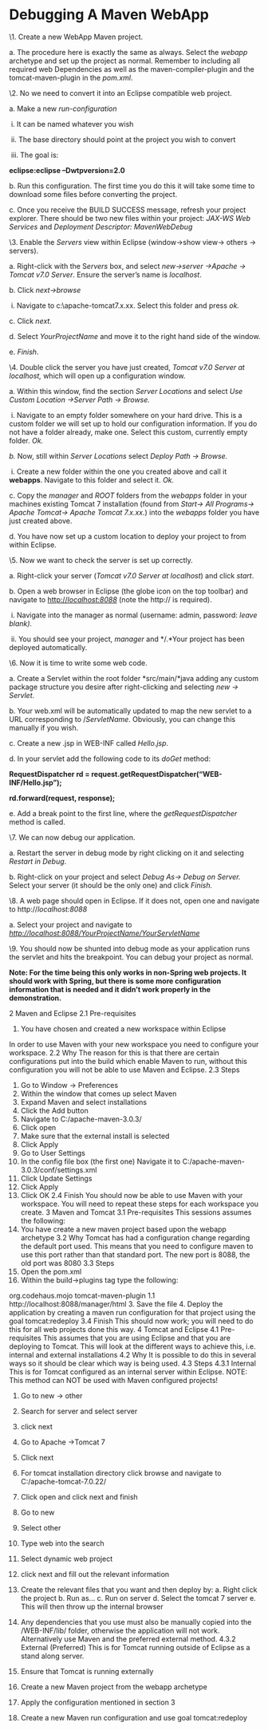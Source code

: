 # Debugging A Maven WebApp

 

\1.       Create a new WebApp Maven project.

a.       The procedure here is exactly the same as always. Select the *webapp* archetype and set up the project as normal. Remember to including all required web Dependencies as well as the maven-compiler-plugin and the tomcat-maven-plugin in the *pom.xml*.

\2.       No we need to convert it into an Eclipse compatible web project.

a.       Make a new *run-configuration*

​                                                               i.      It can be named whatever you wish

​                                                             ii.      The base directory should point at the project you wish to convert

​                                                            iii.      The goal is: 

**eclipse:eclipse –Dwtpversion=2.0**

b.      Run this configuration. The first time you do this it will take some time to download some files before converting the project.

c.       Once you receive the BUILD SUCCESS message, refresh your project explorer. There should be two new files within your project: *JAX-WS Web Services* and *Deployment Descriptor: MavenWebDebug*

\3.       Enable the *Servers* view within Eclipse (window->show view-> others -> servers).

a.       Right-click with the S*ervers* box, and select *new->server ->Apache -> Tomcat v7.0 Server*. Ensure the server’s name is *localhost*.

b.      Click *next->browse*

​                                                               i.      Navigate to c:\apache-tomcat7.x.xx. Select this folder and press *ok.*

c.       Click *next.*

d.      Select *YourProjectName* and move it to the right hand side of the window.

e.      *Finish*.

\4.       Double click the server you have just created, *Tomcat v7.0 Server at localhost,* which will open up a configuration window.

a.       Within this window, find the section *Server Locations* and select *Use Custom Location ->Server Path -> Browse.*

​                                                               i.      Navigate to an empty folder somewhere on your hard drive. This is a custom folder we will set up to hold our configuration information. If you do not have a folder already, make one. Select this custom, currently empty folder. *Ok.*

*b.*      Now, still within *Server Locations* select *Deploy Path -> Browse.*

​                                                               i.      Create a new folder within the one you created above and call it **webapps**. Navigate to this folder and select it. *Ok.*

c.       Copy the *manager* and *ROOT*  folders from the *webapps* folder in your machines existing Tomcat 7 installation (found from *Start-> All Programs-> Apache Tomcat-> Apache Tomcat 7.x.xx.*) into the *webapps* folder you have just created above.

d.      You have now set up a custom location to deploy your project to from within Eclipse.

\5.       Now we want to check the server is set up correctly.

a.       Right-click your server (*Tomcat v7.0 Server at localhost*) and click *start*.

b.      Open a web browser in Eclipse (the globe icon on the top toolbar) and navigate to [http://*localhost:8088*](http://localhost:8088) (note the http:// is required).

​                                                               i.      Navigate into the manager as normal (username: admin, password: *leave blank).*

​                                                             ii.      You should see your project, *manager* and */.*Your project has been deployed automatically.

\6.       Now it is time to write some web code.

a.       Create a Servlet within the root folder *src/main/*java adding any custom package structure you desire after right-clicking and selecting *new -> Servlet*. 

b.      Your web.xml will be automatically updated to map the new servlet to a URL corresponding to /*ServletName*. Obviously, you can change this manually if you wish.

c.       Create a new .jsp in WEB-INF called *Hello.jsp*.

d.      In your servlet add the following code to its *doGet* method:

**RequestDispatcher rd = request.getRequestDispatcher(“WEB-INF/Hello.jsp”);**

**rd.forward(request, response);**

e.      Add a break point to the first line, where the *getRequestDispatcher* method is called.

\7.       We can now debug our application.

a.       Restart the server in debug mode by right clicking on it and selecting *Restart in Debug*.

b.      Right-click on your project and select *Debug As-> Debug on Server.* Select your server (it should be the only one) and click *Finish.*

\8.       A web page should open in Eclipse. If it does not, open one and navigate to http://*localhost:8088*

a.       Select your project and navigate to [*http://localhost:8088/YourProjectName/YourServletName*](http://localhost:8088/YourProjectName/YourServletName)

\9.       You should now be shunted into debug mode as your application runs the servlet and hits the breakpoint. You can debug your project as normal.

 

**Note: For the time being this only works in non-Spring web projects. It should work with Spring, but there is some more configuration information that is needed and it didn’t work properly in the demonstration.**





2	Maven and Eclipse
2.1	Pre-requisites
1.	You have chosen and created a new workspace within Eclipse

In order to use Maven with your new workspace you need to configure your workspace.
2.2	Why
The reason for this is that there are certain configurations put into the build which enable Maven to run, without this configuration you will not be able to use Maven and Eclipse.
2.3	Steps
1.	Go to Window -> Preferences
2.	Within the window that comes up select Maven
3.	Expand Maven and select installations
4.	Click the Add button
5.	Navigate to C:/apache-maven-3.0.3/
6.	Click open
7.	Make sure that the external install is selected
8.	Click Apply
9.	Go to User Settings
10.	In the config file box (the first one) Navigate it to C:/apache-maven-3.0.3/conf/settings.xml
11.	Click Update Settings
12.	Click Apply
13.	Click OK
	2.4	Finish
You should now be able to use Maven with your workspace. You will need to repeat these steps for each workspace you create.
	3	Maven and Tomcat
	3.1	Pre-requisites
This sessions assumes the following:
1.	You have create a new maven project based upon the webapp archetype
	3.2	Why
Tomcat has had a configuration change regarding the default port used. This means that you need to configure maven to use this port rather than that standard port.
The new port is 8088, the old port was 8080
	3.3	Steps
1.	Open the pom.xml
2.	Within the build->plugins tag type the following:
<plugin>
		<groupId>org.codehaus.mojo</groupId>
		<artifactId>tomcat-maven-plugin</artifactId>
		<version>1.1</version>
		<configuration>
			<url>http://localhost:8088/manager/html</url>
		</configuration>
	</plugin>
3.	Save the file
4.	Deploy the application by creating a maven run configuration for that project using the goal tomcat:redeploy
	3.4	Finish
This should now work; you will need to do this for all web projects done this way.
	4	Tomcat and Eclipse
	4.1	Pre-requisites
This assumes that you are using Eclipse and that you are deploying to Tomcat.
This will look at the different ways to achieve this, i.e. internal and external installations
	4.2	Why
It is possible to do this in several ways so it should be clear which way is being used.
	4.3	Steps
	4.3.1	Internal
This is for Tomcat configured as an internal server within Eclipse.
NOTE: This method can NOT be used with Maven configured projects!

1.	Go to new -> other
2.	Search for server and select server
3.	click next
4.	Go to Apache ->Tomcat 7
5.	Click next
6.	For tomcat installation directory click browse and navigate to C:/apache-tomcat-7.0.22/
7.	Click open and click next and finish
8.	Go to new
9.	Select other
10.	Type web into the search
11.	Select dynamic web project
12.	click next and fill out the relevant information
13.	Create the relevant files that you want and then deploy by:
	a.	Right click the project
	b.	Run as...
	c.	Run on server
	d.	Select the tomcat 7 server
	e.	This will then throw up the internal browser
14.	Any dependencies that you use must also be manually copied into the /WEB-INF/lib/ folder, otherwise the application will not work. Alternatively use Maven and the preferred external method.
	4.3.2	External (Preferred)
This is for Tomcat running outside of Eclipse as a stand along server.

1.	Ensure that Tomcat is running externally
2.	Create a new Maven project from the webapp archetype
3.	Apply the configuration mentioned in section 3
4.	Create a new Maven run configuration and use goal tomcat:redeploy